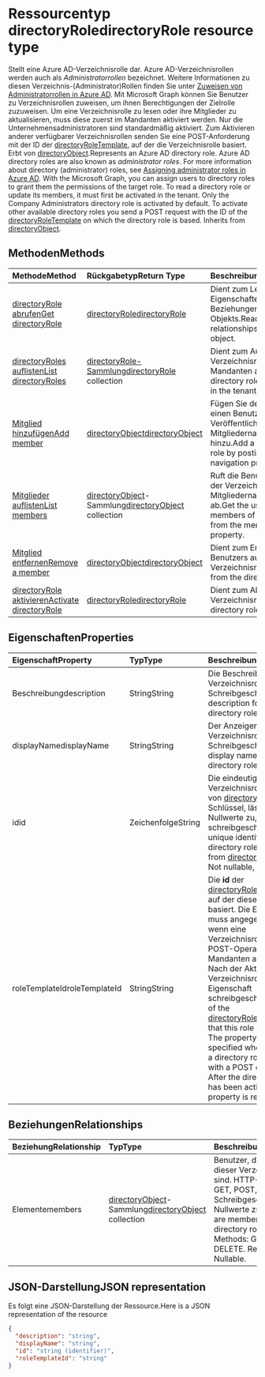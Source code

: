 # <a name="directoryrole-resource-type"></a><span data-ttu-id="fc173-101">Ressourcentyp directoryRole</span><span class="sxs-lookup"><span data-stu-id="fc173-101">directoryRole resource type</span></span>

<span data-ttu-id="fc173-p101">Stellt eine Azure AD-Verzeichnisrolle dar. Azure AD-Verzeichnisrollen werden auch als *Administratorrollen* bezeichnet. Weitere Informationen zu diesen Verzeichnis-(Administrator)Rollen finden Sie unter [Zuweisen von Administratorrollen in Azure AD](http://azure.microsoft.com/documentation/articles/active-directory-assign-admin-roles/). Mit Microsoft Graph können Sie Benutzer zu Verzeichnisrollen zuweisen, um ihnen Berechtigungen der Zielrolle zuzuweisen. Um eine Verzeichnisrolle zu lesen oder ihre Mitglieder zu aktualisieren, muss diese zuerst im Mandanten aktiviert werden. Nur die Unternehmensadministratoren sind standardmäßig aktiviert. Zum Aktivieren anderer verfügbarer Verzeichnisrollen senden Sie eine POST-Anforderung mit der ID der [directoryRoleTemplate](directoryroletemplate.md), auf der die Verzeichnisrolle basiert. Erbt von [directoryObject](directoryobject.md).</span><span class="sxs-lookup"><span data-stu-id="fc173-p101">Represents an Azure AD directory role. Azure AD directory roles are also known as *administrator roles*. For more information about directory (administrator) roles, see [Assigning administrator roles in Azure AD](http://azure.microsoft.com/documentation/articles/active-directory-assign-admin-roles/). With the Microsoft Graph, you can assign users to directory roles to grant them the permissions of the target role. To read a directory role or update its members, it must first be activated in the tenant. Only the Company Administrators directory role is activated by default. To activate other available directory roles you send a POST request with the ID of the [directoryRoleTemplate](directoryroletemplate.md) on which the directory role is based. Inherits from [directoryObject](directoryobject.md).</span></span>

## <a name="methods"></a><span data-ttu-id="fc173-110">Methoden</span><span class="sxs-lookup"><span data-stu-id="fc173-110">Methods</span></span>

| <span data-ttu-id="fc173-111">Methode</span><span class="sxs-lookup"><span data-stu-id="fc173-111">Method</span></span>       | <span data-ttu-id="fc173-112">Rückgabetyp</span><span class="sxs-lookup"><span data-stu-id="fc173-112">Return Type</span></span>  |<span data-ttu-id="fc173-113">Beschreibung</span><span class="sxs-lookup"><span data-stu-id="fc173-113">Description</span></span>|
|:---------------|:--------|:----------|
|[<span data-ttu-id="fc173-114">directoryRole abrufen</span><span class="sxs-lookup"><span data-stu-id="fc173-114">Get directoryRole</span></span>](../api/directoryrole_get.md) | [<span data-ttu-id="fc173-115">directoryRole</span><span class="sxs-lookup"><span data-stu-id="fc173-115">directoryRole</span></span>](directoryrole.md) | <span data-ttu-id="fc173-116">Dient zum Lesen der Eigenschaften und der Beziehungen des directoryRole-Objekts.</span><span class="sxs-lookup"><span data-stu-id="fc173-116">Read properties and relationships of directoryRole object.</span></span> |
|[<span data-ttu-id="fc173-117">directoryRoles auflisten</span><span class="sxs-lookup"><span data-stu-id="fc173-117">List directoryRoles</span></span>](../api/directoryrole_list.md) | <span data-ttu-id="fc173-118">[directoryRole-Sammlung](directoryrole.md)</span><span class="sxs-lookup"><span data-stu-id="fc173-118">[directoryRole](directoryrole.md) collection</span></span> | <span data-ttu-id="fc173-119">Dient zum Auflisten der Verzeichnisrollen, die im Mandanten aktiviert sind.</span><span class="sxs-lookup"><span data-stu-id="fc173-119">List the directory roles that are activated in the tenant.</span></span> |
|[<span data-ttu-id="fc173-120">Mitglied hinzufügen</span><span class="sxs-lookup"><span data-stu-id="fc173-120">Add member</span></span>](../api/directoryrole_post_members.md) |[<span data-ttu-id="fc173-121">directoryObject</span><span class="sxs-lookup"><span data-stu-id="fc173-121">directoryObject</span></span>](directoryobject.md)| <span data-ttu-id="fc173-122">Fügen Sie der Verzeichnisrolle einen Benutzer durch Veröffentlichen in der Mitgliedernavitionseingenschaft hinzu.</span><span class="sxs-lookup"><span data-stu-id="fc173-122">Add a user to the directory role by posting to the members navigation property.</span></span>|
|[<span data-ttu-id="fc173-123">Mitglieder auflisten</span><span class="sxs-lookup"><span data-stu-id="fc173-123">List members</span></span>](../api/directoryrole_list_members.md) |<span data-ttu-id="fc173-124">[directoryObject](directoryobject.md)-Sammlung</span><span class="sxs-lookup"><span data-stu-id="fc173-124">[directoryObject](directoryobject.md) collection</span></span>| <span data-ttu-id="fc173-125">Ruft die Benutzer, die Mitglieder der Verzeichnisrolle sind, aus der Mitgliedernavigationseigenschaft ab.</span><span class="sxs-lookup"><span data-stu-id="fc173-125">Get the users that are members of the directory role from the members navigation property.</span></span>|
|[<span data-ttu-id="fc173-126">Mitglied entfernen</span><span class="sxs-lookup"><span data-stu-id="fc173-126">Remove a member</span></span>](../api/directoryrole_delete_member.md) |[<span data-ttu-id="fc173-127">directoryObject</span><span class="sxs-lookup"><span data-stu-id="fc173-127">directoryObject</span></span>](directoryobject.md)| <span data-ttu-id="fc173-128">Dient zum Entfernen eines Benutzers aus der Verzeichnisrolle.</span><span class="sxs-lookup"><span data-stu-id="fc173-128">Remove a user from the directory role.</span></span>|
|[<span data-ttu-id="fc173-129">directoryRole aktivieren</span><span class="sxs-lookup"><span data-stu-id="fc173-129">Activate directoryRole</span></span>](../api/directoryrole_post_directoryroles.md) |[<span data-ttu-id="fc173-130">directoryRole</span><span class="sxs-lookup"><span data-stu-id="fc173-130">directoryRole</span></span>](directoryrole.md) | <span data-ttu-id="fc173-131">Dient zum Aktivieren einer Verzeichnisrolle.</span><span class="sxs-lookup"><span data-stu-id="fc173-131">Activate a directory role.</span></span>|

## <a name="properties"></a><span data-ttu-id="fc173-132">Eigenschaften</span><span class="sxs-lookup"><span data-stu-id="fc173-132">Properties</span></span>
| <span data-ttu-id="fc173-133">Eigenschaft</span><span class="sxs-lookup"><span data-stu-id="fc173-133">Property</span></span>   | <span data-ttu-id="fc173-134">Typ</span><span class="sxs-lookup"><span data-stu-id="fc173-134">Type</span></span> | <span data-ttu-id="fc173-135">Beschreibung</span><span class="sxs-lookup"><span data-stu-id="fc173-135">Description</span></span> |
|:---------------|:--------|:----------|
|<span data-ttu-id="fc173-136">Beschreibung</span><span class="sxs-lookup"><span data-stu-id="fc173-136">description</span></span>|<span data-ttu-id="fc173-137">String</span><span class="sxs-lookup"><span data-stu-id="fc173-137">String</span></span>|<span data-ttu-id="fc173-p102">Die Beschreibung für die Verzeichnisrolle. Schreibgeschützt.</span><span class="sxs-lookup"><span data-stu-id="fc173-p102">The description for the directory role. Read-only.</span></span> |
|<span data-ttu-id="fc173-140">displayName</span><span class="sxs-lookup"><span data-stu-id="fc173-140">displayName</span></span>|<span data-ttu-id="fc173-141">String</span><span class="sxs-lookup"><span data-stu-id="fc173-141">String</span></span>|<span data-ttu-id="fc173-p103">Der Anzeigename für die Verzeichnisrolle. Schreibgeschützt.</span><span class="sxs-lookup"><span data-stu-id="fc173-p103">The display name for the directory role. Read-only.</span></span> |
|<span data-ttu-id="fc173-144">id</span><span class="sxs-lookup"><span data-stu-id="fc173-144">id</span></span>|<span data-ttu-id="fc173-145">Zeichenfolge</span><span class="sxs-lookup"><span data-stu-id="fc173-145">String</span></span>|<span data-ttu-id="fc173-p104">Die eindeutige ID für die Verzeichnisrolle. Geerbt von [directoryObject](directoryobject.md). Schlüssel, lässt keine Nullwerte zu, schreibgeschützt.</span><span class="sxs-lookup"><span data-stu-id="fc173-p104">The unique identifier for the directory role. Inherited from [directoryObject](directoryobject.md). Key, Not nullable, Read-only.</span></span>|
|<span data-ttu-id="fc173-149">roleTemplateId</span><span class="sxs-lookup"><span data-stu-id="fc173-149">roleTemplateId</span></span>|<span data-ttu-id="fc173-150">String</span><span class="sxs-lookup"><span data-stu-id="fc173-150">String</span></span>| <span data-ttu-id="fc173-p105">Die **id** der [directoryRoleTemplate](directoryroletemplate.md), auf der diese Rolle basiert. Die Eigenschaft muss angegeben werden, wenn eine Verzeichnisrolle mit einer POST-Operation in einem Mandanten aktiviert wird. Nach der Aktivierung der Verzeichnisrolle ist die Eigenschaft schreibgeschützt.</span><span class="sxs-lookup"><span data-stu-id="fc173-p105">The **id** of the [directoryRoleTemplate](directoryroletemplate.md) that this role is based on. The property must be specified when activating a directory role in a tenant with a POST operation. After the directory role has been activated, the property is read only.</span></span> |

## <a name="relationships"></a><span data-ttu-id="fc173-154">Beziehungen</span><span class="sxs-lookup"><span data-stu-id="fc173-154">Relationships</span></span>
| <span data-ttu-id="fc173-155">Beziehung</span><span class="sxs-lookup"><span data-stu-id="fc173-155">Relationship</span></span> | <span data-ttu-id="fc173-156">Typ</span><span class="sxs-lookup"><span data-stu-id="fc173-156">Type</span></span> |<span data-ttu-id="fc173-157">Beschreibung</span><span class="sxs-lookup"><span data-stu-id="fc173-157">Description</span></span>|
|:---------------|:--------|:----------|
|<span data-ttu-id="fc173-158">Elemente</span><span class="sxs-lookup"><span data-stu-id="fc173-158">members</span></span>|<span data-ttu-id="fc173-159">[directoryObject](directoryobject.md)-Sammlung</span><span class="sxs-lookup"><span data-stu-id="fc173-159">[directoryObject](directoryobject.md) collection</span></span>|<span data-ttu-id="fc173-p106">Benutzer, die Mitglieder dieser Verzeichnisrolle sind. HTTP-Methoden: GET, POST, DELETE. Schreibgeschützt. Lässt Nullwerte zu.</span><span class="sxs-lookup"><span data-stu-id="fc173-p106">Users that are members of this directory role. HTTP Methods: GET, POST, DELETE. Read-only. Nullable.</span></span>|

## <a name="json-representation"></a><span data-ttu-id="fc173-164">JSON-Darstellung</span><span class="sxs-lookup"><span data-stu-id="fc173-164">JSON representation</span></span>

<span data-ttu-id="fc173-165">Es folgt eine JSON-Darstellung der Ressource.</span><span class="sxs-lookup"><span data-stu-id="fc173-165">Here is a JSON representation of the resource</span></span>

<!--{
  "blockType": "resource",
  "openType": true,
  "optionalProperties": [
    "memberOf",
    "members",
    "ownedObjects",
    "owners"
  ],
  "keyProperty": "id",
  "baseType": "microsoft.graph.directoryObject",
  "@odata.type": "microsoft.graph.directoryRole",
  "@odata.annotations": [
    {
      "capabilities": {
        "toppable": false
      }
    }
  ]
}-->

```json
{
  "description": "string",
  "displayName": "string",
  "id": "string (identifier)",
  "roleTemplateId": "string"
}

```

<!-- uuid: 8fcb5dbc-d5aa-4681-8e31-b001d5168d79
2015-10-25 14:57:30 UTC -->
<!-- {
  "type": "#page.annotation",
  "description": "directoryRole resource",
  "keywords": "",
  "section": "documentation",
  "tocPath": ""
}-->
